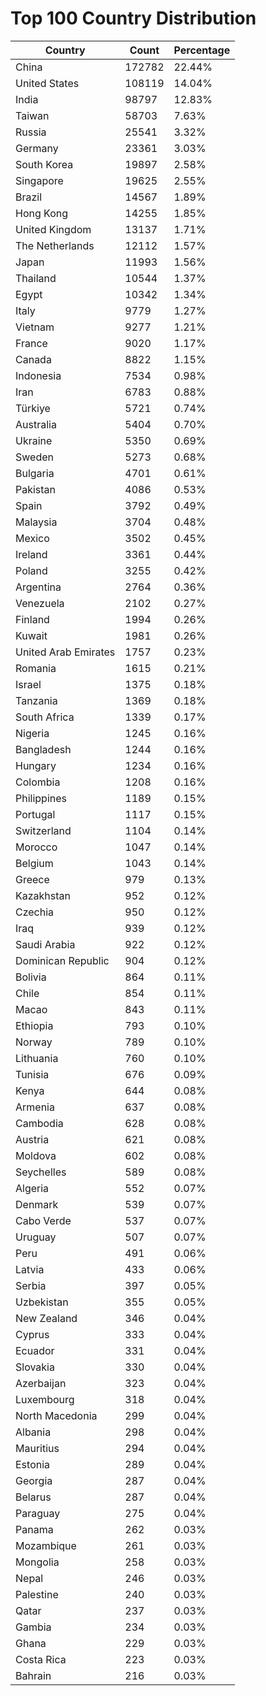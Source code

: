 # Top 100 Country Distribution
| Country | Count | Percentage |
|----|----|----|
| China | 172782 | 22.44% |
| United States | 108119 | 14.04% |
| India | 98797 | 12.83% |
| Taiwan | 58703 | 7.63% |
| Russia | 25541 | 3.32% |
| Germany | 23361 | 3.03% |
| South Korea | 19897 | 2.58% |
| Singapore | 19625 | 2.55% |
| Brazil | 14567 | 1.89% |
| Hong Kong | 14255 | 1.85% |
| United Kingdom | 13137 | 1.71% |
| The Netherlands | 12112 | 1.57% |
| Japan | 11993 | 1.56% |
| Thailand | 10544 | 1.37% |
| Egypt | 10342 | 1.34% |
| Italy | 9779 | 1.27% |
| Vietnam | 9277 | 1.21% |
| France | 9020 | 1.17% |
| Canada | 8822 | 1.15% |
| Indonesia | 7534 | 0.98% |
| Iran | 6783 | 0.88% |
| Türkiye | 5721 | 0.74% |
| Australia | 5404 | 0.70% |
| Ukraine | 5350 | 0.69% |
| Sweden | 5273 | 0.68% |
| Bulgaria | 4701 | 0.61% |
| Pakistan | 4086 | 0.53% |
| Spain | 3792 | 0.49% |
| Malaysia | 3704 | 0.48% |
| Mexico | 3502 | 0.45% |
| Ireland | 3361 | 0.44% |
| Poland | 3255 | 0.42% |
| Argentina | 2764 | 0.36% |
| Venezuela | 2102 | 0.27% |
| Finland | 1994 | 0.26% |
| Kuwait | 1981 | 0.26% |
| United Arab Emirates | 1757 | 0.23% |
| Romania | 1615 | 0.21% |
| Israel | 1375 | 0.18% |
| Tanzania | 1369 | 0.18% |
| South Africa | 1339 | 0.17% |
| Nigeria | 1245 | 0.16% |
| Bangladesh | 1244 | 0.16% |
| Hungary | 1234 | 0.16% |
| Colombia | 1208 | 0.16% |
| Philippines | 1189 | 0.15% |
| Portugal | 1117 | 0.15% |
| Switzerland | 1104 | 0.14% |
| Morocco | 1047 | 0.14% |
| Belgium | 1043 | 0.14% |
| Greece | 979 | 0.13% |
| Kazakhstan | 952 | 0.12% |
| Czechia | 950 | 0.12% |
| Iraq | 939 | 0.12% |
| Saudi Arabia | 922 | 0.12% |
| Dominican Republic | 904 | 0.12% |
| Bolivia | 864 | 0.11% |
| Chile | 854 | 0.11% |
| Macao | 843 | 0.11% |
| Ethiopia | 793 | 0.10% |
| Norway | 789 | 0.10% |
| Lithuania | 760 | 0.10% |
| Tunisia | 676 | 0.09% |
| Kenya | 644 | 0.08% |
| Armenia | 637 | 0.08% |
| Cambodia | 628 | 0.08% |
| Austria | 621 | 0.08% |
| Moldova | 602 | 0.08% |
| Seychelles | 589 | 0.08% |
| Algeria | 552 | 0.07% |
| Denmark | 539 | 0.07% |
| Cabo Verde | 537 | 0.07% |
| Uruguay | 507 | 0.07% |
| Peru | 491 | 0.06% |
| Latvia | 433 | 0.06% |
| Serbia | 397 | 0.05% |
| Uzbekistan | 355 | 0.05% |
| New Zealand | 346 | 0.04% |
| Cyprus | 333 | 0.04% |
| Ecuador | 331 | 0.04% |
| Slovakia | 330 | 0.04% |
| Azerbaijan | 323 | 0.04% |
| Luxembourg | 318 | 0.04% |
| North Macedonia | 299 | 0.04% |
| Albania | 298 | 0.04% |
| Mauritius | 294 | 0.04% |
| Estonia | 289 | 0.04% |
| Georgia | 287 | 0.04% |
| Belarus | 287 | 0.04% |
| Paraguay | 275 | 0.04% |
| Panama | 262 | 0.03% |
| Mozambique | 261 | 0.03% |
| Mongolia | 258 | 0.03% |
| Nepal | 246 | 0.03% |
| Palestine | 240 | 0.03% |
| Qatar | 237 | 0.03% |
| Gambia | 234 | 0.03% |
| Ghana | 229 | 0.03% |
| Costa Rica | 223 | 0.03% |
| Bahrain | 216 | 0.03% |
